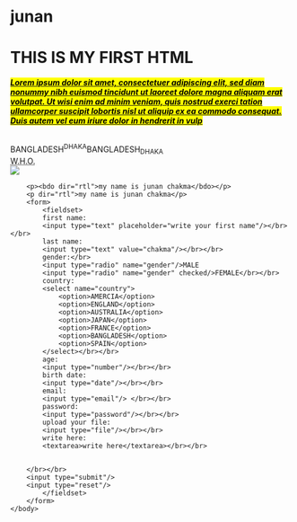 # junan
<!DOCTYPE html>
<html>
	<head>
		<!-- this is done by junan chakma-->
		<title>this is my first html& css</title>
	</head>
	<body>
		<h1>THIS IS MY FIRST HTML</h1>
		<p title="JUNAN CHAKMA"><em><strong><u><mark>Lorem ipsum dolor sit amet, consectetuer adipiscing elit, sed diam nonummy nibh euismod tincidunt ut laoreet dolore magna aliquam erat volutpat. Ut wisi enim ad minim veniam, quis nostrud exerci tation ullamcorper suscipit lobortis nisl ut aliquip ex ea commodo consequat. Duis autem vel eum iriure dolor in hendrerit in vulp</em></strong></u></mark></p>
		</br>
		BANGLADESH<sup>DHAKA</sup>BANGLADESH<sub>DHAKA</sub>
		</br>
		<abbr title="WORLD HEALTH ORGANIGATION">W.H.O.</abbr>
		</br>
		<img src="weeding/junanchakma.jpg/"/>
		
		<p><bdo dir="rtl">my name is junan chakma</bdo></p>
		<p dir="rtl">my name is junan chakma</p>
		<form>
			<fieldset>
			first name:
			<input type="text" placeholder="write your first name"/></br></br>
			last name:
			<input type="text" value="chakma"/></br></br>
			gender:</br>
			<input type="radio" name="gender"/>MALE
			<input type="radio" name="gender" checked/>FEMALE</br></br>
			country:
			<select name="country">
				<option>AMERCIA</option>
				<option>ENGLAND</option>
				<option>AUSTRALIA</option>
				<option>JAPAN</option>
				<option>FRANCE</option>
				<option>BANGLADESH</option>
				<option>SPAIN</option>
			</select></br></br>
			age:
			<input type="number"/></br></br>
			birth date:
			<input type="date"/></br></br>
			email:
			<input type="email"/> </br></br>
			password:
			<input type="password"/></br></br>
			upload your file:
			<input type="file"/></br></br>
			write here:
			<textarea>write here</textarea></br></br>
			
			
		</br></br>	
		<input type="submit"/>
		<input type="reset"/>
			</fieldset>
		</form>
	</body>
</html>
